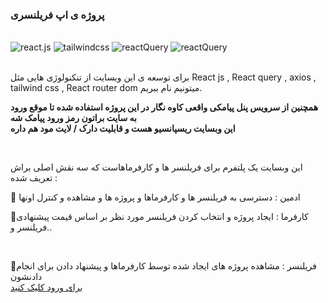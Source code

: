 <div>
  
<h3>پروژه ی اپ فریلنسری</h3>
  <br />

  <div>
    <img src="https://img.shields.io/badge/-React_JS-black?style=for-the-badge&logoColor=white&logo=react&color=61DAFB" alt="react.js" />
    <img src="https://img.shields.io/badge/-Tailwind_CSS-black?style=for-the-badge&logoColor=white&logo=tailwindcss&color=06B6D4" alt="tailwindcss" />
    <img src="https://img.shields.io/badge/axios.js-854195?style=for-the-badge&logo=axios&logoColor=5A29E4" alt="reactQuery" />
    <img src="https://img.shields.io/badge/-React%20Query-FF4154?style=plastic&logo=react%20query&logoColor=white" alt="reactQuery" />
  </div>
    <br />

برای توسعه ی این وبسایت از تنکنولوژی هایی مثل React js , React query , axios , tailwind css , React router dom  میتونیم نام ببریم.
  <br />

<B>

همچنین از سرویس پنل پیامکی واقعی کاوه نگار در این پروژه استفاده شده تا موقع ورود به سایت براتون رمز ورود پیامک شه 
<br/>
این وبسایت ریسپانسیو هست و قابلیت دارک / لایت مود هم داره

</B>
  <br />

این وبسایت یک پلتفرم برای فریلنسر ها و کارفرماهاست که سه نقش اصلی براش تعریف شده :
  <br />

📍 ادمین : دسترسی به فریلنسر ها و کارفرماها و پروژه ها و مشاهده و کنترل اونها
  <br />

📍کارفرما : ایجاد پروژه و انتخاب کردن فریلنسر مورد نظر بر اساس قیمت پیشنهادی فریلنسر و..

  <br />

📍فریلنسر : مشاهده پروژه های ایجاد شده توسط کارفرماها و پیشنهاد دادن برای انجام دادنشون
<br/>
<a href='https://freelancerign-app-mehn0shs-projects.vercel.app/'> برای ورود کلیک کنید </a>
</div>
